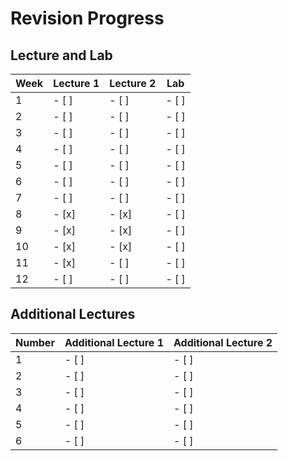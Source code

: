 # Revision Progress

## Lecture and Lab
| Week | Lecture 1 | Lecture 2 | Lab |
|------|-----------|-----------|-----|
| 1    | - [ ]     | - [ ]     | - [ ]   |
| 2    | - [ ]     | - [ ]     | - [ ]   |
| 3    | - [ ]     | - [ ]     | - [ ]   |
| 4    | - [ ]     | - [ ]     | - [ ]   |
| 5    | - [ ]     | - [ ]     | - [ ]   |
| 6    | - [ ]     | - [ ]     | - [ ]   |
| 7    | - [ ]     | - [ ]     | - [ ]   |
| 8    | - [x]     | - [x]     | - [ ]   |
| 9    | - [x]     | - [x]     | - [ ]   |
| 10   | - [x]     | - [x]     | - [ ]   |
| 11   | - [x]     | - [ ]     | - [ ]   |
| 12   | - [ ]     | - [ ]     | - [ ]   |

## Additional Lectures
| Number | Additional Lecture 1 | Additional Lecture 2 |
|--------|----------------------|----------------------|
| 1      | - [ ]                | - [ ]                |
| 2      | - [ ]                | - [ ]                |
| 3      | - [ ]                | - [ ]                |
| 4      | - [ ]                | - [ ]                |
| 5      | - [ ]                | - [ ]                |
| 6      | - [ ]                | - [ ]                |
